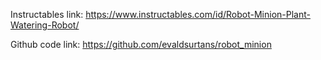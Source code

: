 Instructables link: https://www.instructables.com/id/Robot-Minion-Plant-Watering-Robot/

Github code link: https://github.com/evaldsurtans/robot_minion
